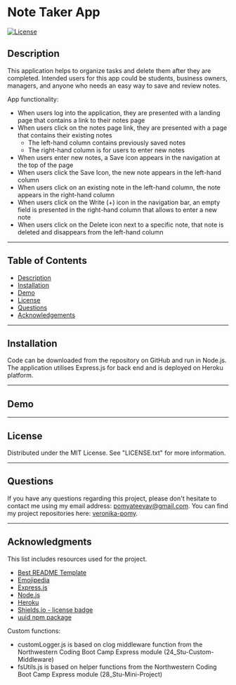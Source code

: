 # Note Taker App

<!-- License Badge -->
[![License][license-shield]][license-url]

## Description

This application helps to organize tasks and delete them after they are completed. Intended users for this app could be students, business owners, managers, and anyone who needs an easy way to save and review notes. 

App functionality: 

- When users log into the application, they are presented with a landing page that contains a link to their notes page
- When users click on the notes page link, they are presented with a page that contains their existing notes
    - The left-hand column contains previously saved notes 
    - The right-hand column is for users to enter new notes 
- When users enter new notes, a Save icon appears in the navigation at the top of the page
- When users click the Save Icon, the new note appears in the left-hand column
- When users click on an existing note in the left-hand column, the note appears in the right-hand column
- When users click on the Write (+) icon in the navigation bar, an empty field is presented in the right-hand column that allows to enter a new note
- When users click on the Delete icon next to a specific note, that note is deleted and disappears from the left-hand column

---

## Table of Contents

  <ul>
    <li>
      <a href="#description">Description</a>
    </li>
    <li>
      <a href="#installation">Installation</a>
    </li>
    <li>
      <a href="#demo">Demo</a>
    </li>
    <li>
        <a href="#license">License</a>
    </li>
    <li>
        <a href="#questions">Questions</a>
    </li>
    <li>
        <a href="#acknowledgments">Acknowledgements</a>
    </li>
  </ul>

---

## Installation

Code can be downloaded from the repository on GitHub and run in Node.js. The application utilises Express.js for back end and is deployed on Heroku platform. 

---

## Demo



---

## License

Distributed under the MIT License. See "LICENSE.txt" for more information.

---

## Questions

If you have any questions regarding this project, please don't hesitate to contact me using my email address: pomyateevav@gmail.com. You can find my project repositories here: [veronika-pomy](https://github.com/veronika-pomy?tab=repositories).

___

## Acknowledgments

This list includes resources used for the project. 

- [Best README Template](https://github.com/othneildrew/Best-README-Template/blob/master/README.md)
- [Emojipedia](https://emojipedia.org/)
- [Express.js](https://emojipedia.org/)
- [Node.js](https://nodejs.org/en/)
- [Heroku](https://devcenter.heroku.com/)
- [Shields.io - license badge](https://shields.io/)
- [uuid npm package](https://www.npmjs.com/package/uuid?activeTab=readme)

Custom functions:
- customLogger.js is based on clog middleware function from the Northwestern Coding Boot Camp Express module (24_Stu-Custom-Middleware)
- fsUtils.js is based on helper functions from the Northwestern Coding Boot Camp Express module (28_Stu-Mini-Project)

<!-- License & badge -->
[license-shield]: https://img.shields.io/badge/license-MIT-blue?style=for-the-badge
[license-url]: https://github.com/veronika-pomy/Readme-Generator/blob/main/LICENSE